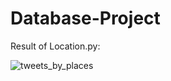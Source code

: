# Database-Project

Result of Location.py:

![tweets_by_places](https://user-images.githubusercontent.com/19304394/27368720-efe61bfe-5675-11e7-8094-9d124b7824c0.jpg)
